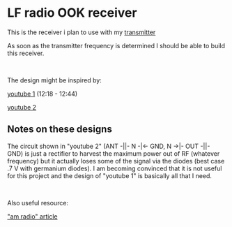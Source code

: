 # LF radio OOK receiver

This is the receiver i plan to use with my [transmitter](tx.md)

As soon as the transmitter frequency is determined I should be able to build this receiver.

</br>

The design might be inspired by:

[youtube 1](https://youtu.be/SnKKj2bonAI?t=738) (12:18 - 12:44)

[youtube 2](https://youtu.be/xgIL81VSKX4)

## Notes on these designs

The circuit shown in "youtube 2" (ANT -||- N -|<- GND, N ->|- OUT -||- GND) is just a rectifier to harvest the maximum power out of RF (whatever frequency) but it actually loses some of the signal via the diodes (best case .7 V  with germanium diodes). I am becoming convinced that it is not useful for this project and the design of "youtube 1" is basically all that I need.

</br>

Also useful resource:

["am radio" article](https://sound-au.com/articles/am-radio.htm)
